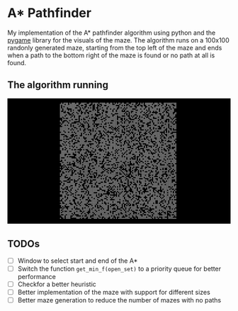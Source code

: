 # A* Pathfinder

My implementation of the A* pathfinder algorithm using python and the [pygame](https://www.pygame.org/news) library for the visuals of the maze. The algorithm runs on a 100x100 randonly generated maze, starting from the top left of the maze and ends when a path to the bottom right of the maze is found or no path at all is found.

## The algorithm running
![Alt text](a_star.gif)

## TODOs
- [ ] Window to select start and end of the A*
- [ ] Switch the function ```get_min_f(open_set)``` to a priority queue for better performance
- [ ] Checkfor a better heuristic
- [ ] Better implementation of the maze with support for different sizes
- [ ] Better maze generation to reduce the number of mazes with no paths